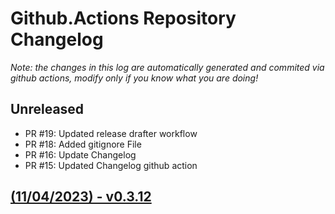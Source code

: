 # Github.Actions Repository Changelog
*Note: the changes in this log are automatically generated and commited via github actions, modify only if you know what you are doing!*

## Unreleased
- PR #19: Updated release drafter workflow
- PR #18: Added gitignore File
- PR #16: Update Changelog
- PR #15: Updated Changelog github action

## **[(11/04/2023) - v0.3.12](https://github.com/mattbuske/mattbuske-profile-src/releases/tag/v0.3.12)**